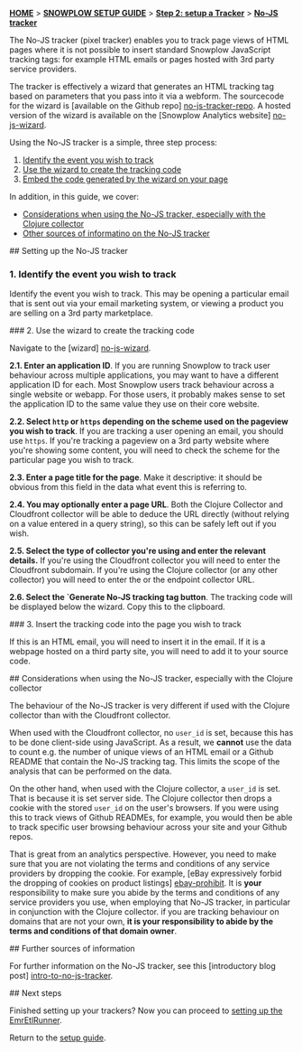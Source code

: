 [**HOME**](Home) > [**SNOWPLOW SETUP GUIDE**](Setting-up-Snowplow) > [**Step 2: setup a Tracker**](Setting-up-a-Tracker) > [**No-JS tracker**](No-JS-tracker-setup)

The No-JS tracker (pixel tracker) enables you to track page views of HTML pages where it is not possible to insert standard Snowplow JavaScript tracking tags: for example HTML emails or pages hosted with 3rd party service providers.

The tracker is effectively a wizard that generates an HTML tracking tag based on parameters that you pass into it via a webform. The sourcecode for the wizard is [available on the Github repo] [no-js-tracker-repo]. A hosted version of the wizard is available on the [Snowplow Analytics website] [no-js-wizard].

Using the No-JS tracker is a simple, three step process:

1. [Identify the event you wish to track](#id)  
2. [Use the wizard to create the tracking code](#wizard)  
3. [Embed the code generated by the wizard on your page](#embed)

In addition, in this guide, we cover:

* [Considerations when using the No-JS tracker, especially with the Clojure collector](#considerations)
* [Other sources of informatino on the No-JS tracker](#information)

<a name="id" />
## Setting up the No-JS tracker

### 1. Identify the event you wish to track

Identify the event you wish to track. This may be opening a particular email that is sent out via your email marketing system, or viewing a product you are selling on a 3rd party marketplace.

<a name="wizard" />
### 2. Use the wizard to create the tracking code

Navigate to the [wizard] [no-js-wizard].

**2.1. Enter an application ID**. If you are running Snowplow to track user behaviour across multiple applications, you may want to have a different application ID for each. Most Snowplow users track behaviour across a single website or webapp. For those users, it probably makes sense to set the application ID to the same value they use on their core website.

**2.2. Select `http` or `https` depending on the scheme used on the pageview you wish to track**. If you are tracking a user opening an email, you should use `https`. If you're tracking a pageview on a 3rd party website where you're showing some content, you will need to check the scheme for the particular page you wish to track.

**2.3. Enter a page title for the page**. Make it descriptive: it should be obvious from this field in the data what event this is referring to.

**2.4. You may optionally enter a page URL**. Both the Clojure Collector and Cloudfront collector will be able to deduce the URL directly (without relying on a value entered in a query string), so this can be safely left out if you wish.

**2.5. Select the type of collector you're using and enter the relevant details.** If you're using the Cloudfront collector you will need to enter the Cloudfront subdomain. If you're using the Clojure collector (or any other collector) you will need to enter the or the endpoint collector URL.

**2.6. Select the `Generate No-JS tracking tag button**. The tracking code will be displayed below the wizard. Copy this to the clipboard.

<a name="embed" />
### 3. Insert the tracking code into the page you wish to track

If this is an HTML email, you will need to insert it in the email. If it is a webpage hosted on a third party site, you will need to add it to your source code.

<a name="considerations" />
## Considerations when using the No-JS tracker, especially with the Clojure collector

The behaviour of the No-JS tracker is very different if used with the Clojure collector than with the Cloudfront collector.

When used with the Cloudfront collector, no `user_id` is set, because this has to be done client-side using JavaScript. As a result, we **cannot** use the data to count e.g. the number of unique views of an HTML email or a Github README that contain the No-JS tracking tag. This limits the scope of the analysis that can be performed on the data.

On the other hand, when used with the Clojure collector, a `user_id` is set. That is because it is set server side. The Clojure collector then drops a cookie with the stored `user_id` on the user's browsers. If you were using this to track views of Github READMEs, for example, you would then be able to track specific user browsing behaviour across your site and your Github repos.

That is great from an analytics perspective. However, you need to make sure that you are not violating the terms and conditions of any service providers by dropping the cookie. For example, [eBay expressively forbid the dropping of cookies on product listings] [ebay-prohibit]. It is **your** responsibility to make sure you abide by the terms and conditions of any service providers you use, when employing that No-JS tracker, in particular in conjunction with the Clojure collector. if you are tracking behaviour on domains that are not your own, **it is your responsibility to abide by the terms and conditions of that domain owner**. 

<a name="more-info" />
## Further sources of information

For further information on the No-JS tracker, see this [introductory blog post] [intro-to-no-js-tracker].

<a name="next-steps" />
## Next steps

Finished setting up your trackers? Now you can proceed to [setting up the EmrEtlRunner](Setting-up-Snowplow#wiki-step3).

Return to the [setup guide](Setting-up-Snowplow).




[no-js-tracker-repo]: https://github.com/snowplow/snowplow/tree/master/1-trackers/no-js-tracker
[no-js-wizard]: http://snowplowanalytics.com/no-js-tracker.html
[intro-to-no-js-tracker]: http://snowplowanalytics.com/blog/2013/01/29/introducing-the-no-js-tracker/
[ebay-prohibit]: http://pages.ebay.com/help/policies/listing-javascript.html